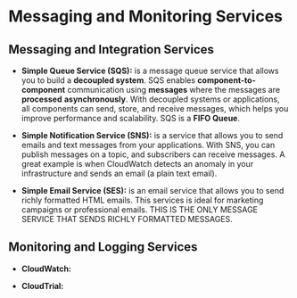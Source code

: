 # Messaging and Monitoring Services

## Messaging and Integration Services

- **Simple Queue Service (SQS):** is a message queue service that allows you to build a **decoupled system**. SQS enables **component-to-component** communication using **messages** where the messages are **processed** **asynchronously**. With decoupled systems or applications, all components can send, store, and receive messages, which helps you improve performance and scalability. SQS is a **FIFO Queue**.

- **Simple Notification Service (SNS):** is a service that allows you to send emails and text messages from your applications. With SNS, you can publish messages on a topic, and subscribers can receive messages. A great example is when CloudWatch detects an anomaly in your infrastructure and sends an email (a plain text email).

- **Simple Email Service (SES):** is an email service that allows you to send richly formatted HTML emails. This services is ideal for marketing campaigns or professional emails. THIS IS THE ONLY MESSAGE SERVICE THAT SENDS RICHLY FORMATTED MESSAGES.

## Monitoring and Logging Services

- **CloudWatch:**

- **CloudTrial:**
